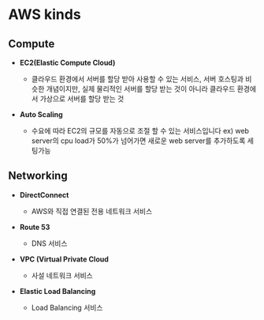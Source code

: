 # AWS kinds

## Compute
- **EC2(Elastic Compute Cloud)**
  - 클라우드 환경에서 서버를 할당 받아 사용할 수 있는 서비스, 서버 호스팅과 비슷한 개념이지만, 실제 물리적인 서버를 할당 받는 것이 아니라 클라우드 환경에서 가상으로 서버를 할당 받는 것

- **Auto Scaling**
  - 수요에 따라 EC2의 규모를 자동으로 조절 할 수 있는 서비스입니다
    ex) web server의 cpu load가 50%가 넘어가면 새로운 web server를 추가하도록 세팅가능

## Networking
  - **DirectConnect**
    - AWS와 직접 연결된 전용 네트워크 서비스

  - **Route 53**
    - DNS 서비스


  - **VPC (Virtual Private Cloud**
    - 사설 네트워크 서비스

  - **Elastic Load Balancing**
    - Load Balancing 서비스


